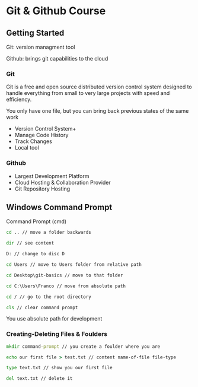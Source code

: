# Git & Github Course

## Getting Started

Git: version managment tool

Github: brings git capabilities to the cloud

### Git 

Git is a free and open source distributed version control system designed to handle everything from small to very large projects with speed and efficiency.

You only have one file, but you can bring back previous states of the same work

 - Version Control System+
 - Manage Code History
 - Track Changes
 - Local tool

### Github

 - Largest Development Platform
 - Cloud Hosting & Collaboration Provider
 - Git Repository Hosting

## Windows Command Prompt

Command Prompt (cmd)

````cmd
cd .. // move a folder backwards

dir // see content

D: // change to disc D

cd Users // move to Users folder from relative path

cd Desktop\git-basics // move to that folder

cd C:\Users\Franco // move from absolute path

cd / // go to the root directory

cls // clear command prompt
````
You use absolute path for development

### Creating-Deleting Files & Foulders

````cmd
mkdir command-prompt // you create a foulder where you are

echo our first file > test.txt // content name-of-file file-type

type text.txt // show you our first file

del text.txt // delete it


````

<!--stackedit_data:
eyJoaXN0b3J5IjpbMjIyNjc5NTQsMTA3MDE4OTYzNywtMTkwND
QyNDQ1NSw5ODc4MTE1MjUsNDE4MzM2NDk1LC0zMjI3MzIzNjMs
MTEzNDkyNTcxMSwxOTU3MDk5Mzk1LC0yMDg4NzQ2NjEyXX0=
-->